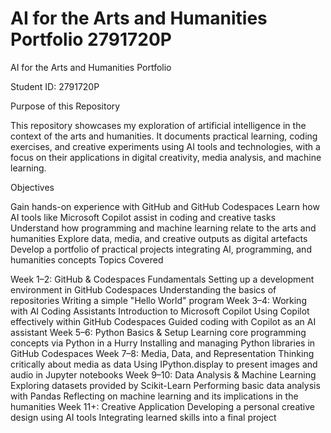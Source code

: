 
# AI for the Arts and Humanities Portfolio                           2791720P

AI for the Arts and Humanities Portfolio

Student ID: 2791720P

Purpose of this Repository

This repository showcases my exploration of artificial intelligence in the context of the arts and humanities. It documents practical learning, coding exercises, and creative experiments using AI tools and technologies, with a focus on their applications in digital creativity, media analysis, and machine learning.

Objectives

Gain hands-on experience with GitHub and GitHub Codespaces
Learn how AI tools like Microsoft Copilot assist in coding and creative tasks
Understand how programming and machine learning relate to the arts and humanities
Explore data, media, and creative outputs as digital artefacts
Develop a portfolio of practical projects integrating AI, programming, and humanities concepts
Topics Covered

Week 1–2: GitHub & Codespaces Fundamentals
Setting up a development environment in GitHub Codespaces
Understanding the basics of repositories
Writing a simple "Hello World" program
Week 3–4: Working with AI Coding Assistants
Introduction to Microsoft Copilot
Using Copilot effectively within GitHub Codespaces
Guided coding with Copilot as an AI assistant
Week 5–6: Python Basics & Setup
Learning core programming concepts via Python in a Hurry
Installing and managing Python libraries in GitHub Codespaces
Week 7–8: Media, Data, and Representation
Thinking critically about media as data
Using IPython.display to present images and audio in Jupyter notebooks
Week 9–10: Data Analysis & Machine Learning
Exploring datasets provided by Scikit-Learn
Performing basic data analysis with Pandas
Reflecting on machine learning and its implications in the humanities
Week 11+: Creative Application
Developing a personal creative design using AI tools
Integrating learned skills into a final project
